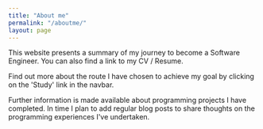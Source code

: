 ```yaml
---
title: "About me"
permalink: "/aboutme/"
layout: page
---
```


  
   
This website presents a summary of my journey to become a Software Engineer.  You can also find a link to my CV / Resume.
  
    
Find out more about the route I have chosen to achieve my goal by clicking on the 'Study' link in the navbar.  
  
  
Further information is made available about programming projects I have completed. In time I plan to add regular blog posts to share thoughts on the programming experiences I've undertaken.
